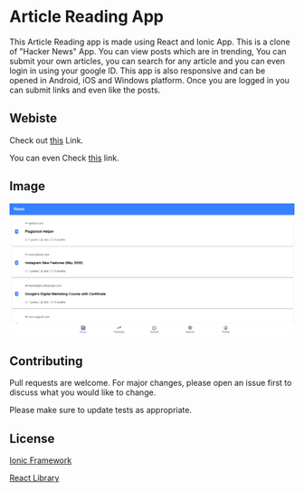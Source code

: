 # Article Reading App

This Article Reading app is made using React and Ionic App. This is a clone of "Hacker News" App. You can view posts which are in trending, You can submit your own articles, you can search for any article and you can even login in using your google ID. This app is also responsive and can be opened in Android, iOS and Windows platform. Once you are logged in you can submit links and even like the posts.


## Webiste
Check out [this](https://snews-e8f4a.web.app/news) Link.

You can even Check [this](http://shivgeek.ml/) link.

## Image
![](https://github.com/ssk090/articleReading/blob/main/ss1.png)

## Contributing
Pull requests are welcome. For major changes, please open an issue first to discuss what you would like to change.

Please make sure to update tests as appropriate.

## License
[Ionic Framework](https://ionicframework.com/)

[React Library](https://reactjs.org/)

